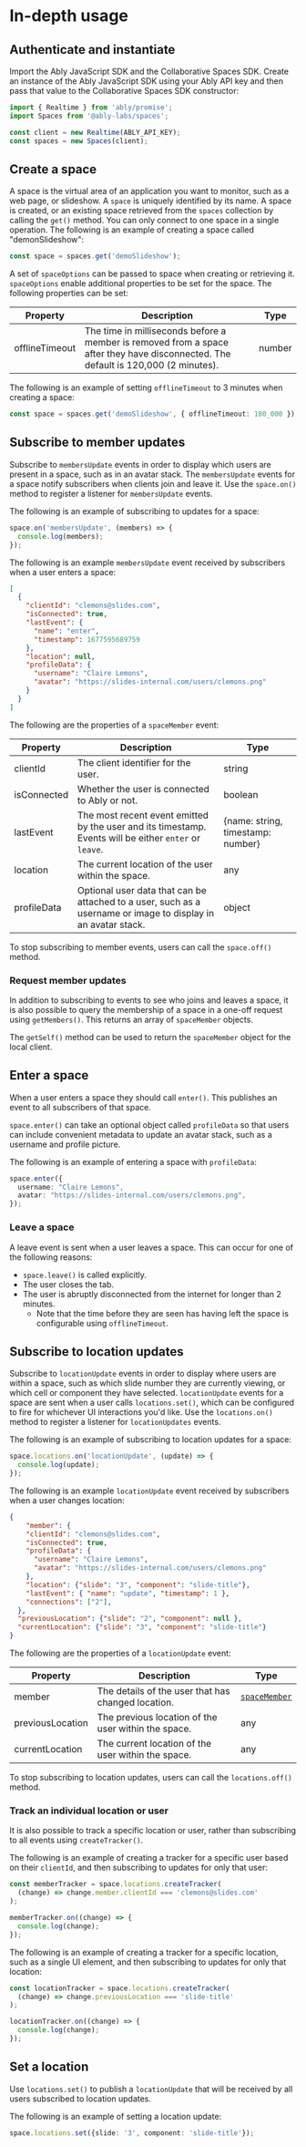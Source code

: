 # In-depth usage

## Authenticate and instantiate

Import the Ably JavaScript SDK and the Collaborative Spaces SDK. Create an instance of the Ably JavaScript SDK using your Ably API key and then pass that value to the Collaborative Spaces SDK constructor:

```ts
import { Realtime } from 'ably/promise';
import Spaces from '@ably-labs/spaces';

const client = new Realtime(ABLY_API_KEY);
const spaces = new Spaces(client);
```

## Create a space

A space is the virtual area of an application you want to monitor, such as a web page, or slideshow. A `space` is uniquely identified by its name. A space is created, or an existing space retrieved from the `spaces` collection by calling the `get()` method. You can only connect to one space in a single operation. The following is an example of creating a space called "demonSlideshow":

```ts
const space = spaces.get('demoSlideshow');
```

A set of `spaceOptions` can be passed to space when creating or retrieving it. `spaceOptions` enable additional properties to be set for the space. The following properties can be set:

| Property | Description | Type |
| -------- | ----------- | ---- |
| offlineTimeout | The time in milliseconds before a member is removed from a space after they have disconnected. The default is 120,000 (2 minutes). | number |

The following is an example of setting `offlineTimeout` to 3 minutes when creating a space:

```ts
const space = spaces.get('demoSlideshow', { offlineTimeout: 180_000 });
```

## Subscribe to member updates

Subscribe to `membersUpdate` events in order to display which users are present in a space, such as in an avatar stack. The `membersUpdate` events for a space notify subscribers when clients join and leave it. Use the `space.on()` method to register a listener for `membersUpdate` events.

The following is an example of subscribing to updates for a space:

```ts
space.on('membersUpdate', (members) => {
  console.log(members);
});
```

The following is an example `membersUpdate` event received by subscribers when a user enters a space:

```json
[
  {
    "clientId": "clemons@slides.com",
    "isConnected": true,
    "lastEvent": {
      "name": "enter",
      "timestamp": 1677595689759
    },
    "location": null,
    "profileData": {
      "username": "Claire Lemons",
      "avatar": "https://slides-internal.com/users/clemons.png"
    }
  }
]
```

The following are the properties of a `spaceMember` event:

| Property | Description | Type |
| -------- | ----------- | ---- |
| clientId | The client identifier for the user. | string |
| isConnected | Whether the user is connected to Ably or not. | boolean |
| lastEvent | The most recent event emitted by the user and its timestamp. Events will be either `enter` or `leave`. | {name: string, timestamp: number} |
| location | The current location of the user within the space. | any |
| profileData | Optional user data that can be attached to a user, such as a username or image to display in an avatar stack. | object |

To stop subscribing to member events, users can call the `space.off()` method.

### Request member updates

In addition to subscribing to events to see who joins and leaves a space, it is also possible to query the membership of a space in a one-off request using `getMembers()`. This returns an array of `spaceMember` objects. 

The `getSelf()` method can be used to return the `spaceMember` object for the local client.

## Enter a space

When a user enters a space they should call `enter()`. This publishes an event to all subscribers of that space.

`space.enter()` can take an optional object called `profileData` so that users can include convenient metadata to update an avatar stack, such as a username and profile picture.

The following is an example of entering a space with `profileData`:

```ts
space.enter({
  username: "Claire Lemons",
  avatar: "https://slides-internal.com/users/clemons.png",
});
```

### Leave a space

A leave event is sent when a user leaves a space. This can occur for one of the following reasons:

* `space.leave()` is called explicitly.
* The user closes the tab.
* The user is abruptly disconnected from the internet for longer than 2 minutes.
  * Note that the time before they are seen has having left the space is configurable using `offlineTimeout`.

## Subscribe to location updates

Subscribe to `locationUpdate` events in order to display where users are within a space, such as which slide number they are currently viewing, or which cell or component they have selected. `locationUpdate` events for a space are sent when a user calls `locations.set()`, which can be configured to fire for whichever UI interactions you'd like. Use the `locations.on()` method to register a listener for `locationUpdates` events.

The following is an example of subscribing to location updates for a space:

```ts
space.locations.on('locationUpdate', (update) => {
  console.log(update);
});
```

The following is an example `locationUpdate` event received by subscribers when a user changes location:

```json
{
    "member": {
    "clientId": "clemons@slides.com",
    "isConnected": true,
    "profileData": {
      "username": "Claire Lemons",
      "avatar": "https://slides-internal.com/users/clemons.png"
    },
    "location": {"slide": "3", "component": "slide-title"},
    "lastEvent": { "name": "update", "timestamp": 1 },
    "connections": ["2"],
  },
  "previousLocation": {"slide": "2", "component": null },
  "currentLocation": {"slide": "3", "component": "slide-title"}
}
```

The following are the properties of a `locationUpdate` event:

| Property | Description | Type |
| -------- | ----------- | ---- |
| member | The details of the user that has changed location. | [`spaceMember`](#subscribe-to-member-updates) |
| previousLocation | The previous location of the user within the space. | any |
| currentLocation | The current location of the user within the space. | any |

To stop subscribing to location updates, users can call the `locations.off()` method.

### Track an individual location or user

It is also possible to track a specific location or user, rather than subscribing to all events using `createTracker()`.

The following is an example of creating a tracker for a specific user based on their `clientId`, and then subscribing to updates for only that user:

```ts
const memberTracker = space.locations.createTracker(
  (change) => change.member.clientId === 'clemons@slides.com'
);

memberTracker.on((change) => {
  console.log(change);
});
```

The following is an example of creating a tracker for a specific location, such as a single UI element, and then subscribing to updates for only that location:

```ts
const locationTracker = space.locations.createTracker(
  (change) => change.previousLocation === 'slide-title'
);

locationTracker.on((change) => {
  console.log(change);
});
```

## Set a location

Use `locations.set()` to publish a `locationUpdate` that will be received by all users subscribed to location updates.

The following is an example of setting a location update: 

```ts
space.locations.set({slide: '3', component: 'slide-title'});
```
